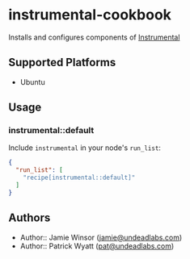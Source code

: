 # instrumental-cookbook

Installs and configures components of [Instrumental](http://instrumentalapp.com)

## Supported Platforms

* Ubuntu

## Usage

### instrumental::default

Include `instrumental` in your node's `run_list`:

```json
{
  "run_list": [
    "recipe[instrumental::default]"
  ]
}
```

## Authors

* Author:: Jamie Winsor (<jamie@undeadlabs.com>)
* Author:: Patrick Wyatt (<pat@undeadlabs.com>)
